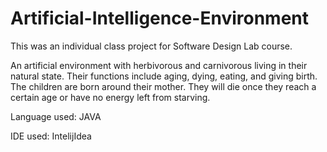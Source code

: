 # Artificial-Intelligence-Environment

This was an individual class project for Software Design Lab course.

An artificial environment with herbivorous and carnivorous living in their natural state. Their functions include aging, dying, 
eating, and giving birth. The children are born around their mother. They will die once they reach a certain age or have no energy left
from starving. 

Language used: JAVA

IDE used: IntelijIdea

